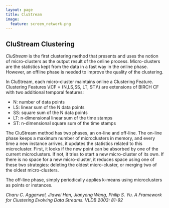 ```yaml
---
layout: page
title: CluStream
image:
  feature: screen_network.png
---
```


## CluStream Clustering

*CluStream* is the first clustering method that presents and uses the notion of micro-clusters as the output result of the online process. Micro-clusters are the statistics kept from the data in a fast way in the online phase. However, an offline phase is needed to improve the quality of the clustering.

In CluStream, each micro-cluster maintains online a Clustering Feature. Clustering Features \\\(CF = (N,LS,SS, LT, ST)\\) are extensions of BIRCH CF with two additional temporal features: 

* N: number of data points
* LS: linear sum of the N data points
* SS: square sum of the N data points
* LT: n-dimensional linear sum of the time stamps
* ST: n-dimensional square sum of the time stamps
 
The CluStream method has two phases, an on-line and off-line. The on-line phase keeps a maximum number of microclusters in memory, and every time a new instance arrives, it updates the statistics related to this microcluster. First, it looks if the new point can be absorbed by one of the current microclusters. If not, it tries to start a new micro-cluster of its own. If there is no space for a new micro-cluster, it reduces space using one of these two strategies: deleting the oldest micro-cluster, or merging two of the oldest micro-clusters.

The off-line phase, simply periodically applies k-means using microclusters as points or instances.

*Charu C. Aggarwal, Jiawei Han, Jianyong Wang, Philip S. Yu.
A Framework for Clustering Evolving Data Streams. 
VLDB 2003: 81-92*



